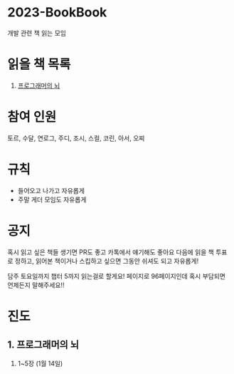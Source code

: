 # 2023-BookBook
개발 관련 책 읽는 모임

# 읽을 책 목록
1. [프로그래머의 뇌](http://www.yes24.com/Product/Goods/105911017)


# 참여 인원
토르, 수달, 연로그, 주디, 조시, 스컬, 코린, 아서, 오찌

# 규칙
- 들어오고 나가고 자유롭게
- 주말 게더 모임도 자유롭게

# 공지
혹시 읽고 싶은 책들 생기면 PR도 좋고 카톡에서 얘기해도 좋아요
다음에 읽을 책 투표로 정하고, 읽어본 책이거나 스킵하고 싶으면 그동안 쉬셔도 되고 자유롭게!

담주 토요일까지 챕터 5까지 읽는걸로 할게요! 페이지로 96페이지인데 혹시 부담되면 언제든지 말해주세요!!



# 진도
## 1. 프로그래머의 뇌
1. 1~5장 (1월 14일)
